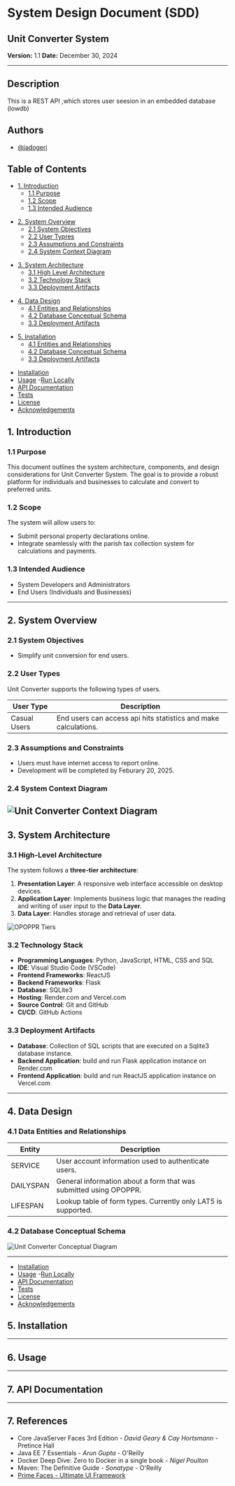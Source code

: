 
# **System Design Document (SDD)**  
## **Unit Converter System**  
**Version:** 1.1
**Date:** December 30, 2024

---

## Description
This is a REST API ,which stores user seesion in an embedded database (lowdb)


## Authors

- [@jadogeri](https://www.github.com/jadogeri)


## Table of Contents

   <ul>
      <li><a href="#1-introduction">1. Introduction</a>
        <ul>
          <li><a href="#11-purpose">1.1 Purpose</a> </li>
          <li><a href="#12-scope">1.2 Scope</a> </li>
          <li><a href="#13-intended-audience">1.3 Intended Audience</a> </li>
        </ul>
      </li>
    </ul>
    <ul>
      <li><a href="#2-system-overview">2. System Overview</a>
        <ul>
          <li><a href="#21-system-objectives">2.1 System Objectives</a> </li>
          <li><a href="#22-user-types">2.2 User Typres</a> </li>
          <li><a href="#23-assumptions-and-constraints">2.3 Assumptions and Constraints</a> </li>
          <li><a href="#24-system-context-diagram">2.4 System Context Diagram</a> </li>
        </ul>
      </li>
    </ul>
    <ul>
      <li><a href="#3-system-architecture">3. System Architecture</a>
        <ul>
          <li><a href="#31-high-level-architecture">3.1 High Level Architecture</a> </li>
          <li><a href="#32-technology-stack">3.2 Technology Stack</a> </li>
          <li><a href="#33-deployment-artifacts">3.3 Deployment Artifacts</a> </li>
        </ul>
      </li>
    </ul>
    <ul>
      <li><a href="#4-data-design">4. Data Design</a>
        <ul>
          <li><a href="#41-data-entities-and-relationships">4.1 Entities and Relationships</a> </li>
          <li><a href="#42-database-conceptual-schema">4.2 Database Conceptual Schema</a> </li>
          <li><a href="#33-deployment-artifacts">3.3 Deployment Artifacts</a> </li>
        </ul>
      </li>
    </ul> 
    <ul>
      <li><a href="#4-data-design">5. Installation</a>
        <ul>
          <li><a href="#41-data-entities-and-relationships">4.1 Entities and Relationships</a> </li>
          <li><a href="#42-database-conceptual-schema">4.2 Database Conceptual Schema</a> </li>
          <li><a href="#33-deployment-artifacts">3.3 Deployment Artifacts</a> </li>
        </ul>
      </li>
    </ul> 
    


- [Installation](#installation)
- [Usage](#usage)
    -[Run Locally](#run-locally)
- [API Documentation](api-documentation)
- [Tests](#tests)
- [License](#license)
- [Acknowledgements](#acknowledgements)



## **1. Introduction**  
### **1.1 Purpose**  
This document outlines the system architecture, components, and design considerations for Unit Converter System. The goal is to provide a robust platform for individuals and businesses to calculate and convert to preferred units.

### **1.2 Scope**  
The system will allow users to:  
- Submit personal property declarations online.  
- Integrate seamlessly with the parish tax collection system for calculations and payments.  

### **1.3 Intended Audience**  
- System Developers and Administrators  
- End Users (Individuals and Businesses)  

---

## **2. System Overview**  
### **2.1 System Objectives**  
- Simplify unit conversion for end users.  

### **2.2 User Types**
Unit Converter supports the following types of users.

|User Type|Description|
|-|-|
|Casual Users|End users can access api hits statistics and make calculations.|

### **2.3 Assumptions and Constraints**  
- Users must have internet access to report online.  
- Development will be completed by Feburary 20, 2025.

### **2.4 System Context Diagram**  
![Unit Converter Context Diagram](<designs/systemdiagram.png>)
---

## **3. System Architecture**  
### **3.1 High-Level Architecture**  
The system follows a **three-tier architecture**:  
1. **Presentation Layer**: A responsive web interface accessible on desktop devices.  
2. **Application Layer**: Implements business logic that manages the reading and writing of user input to the **Data Layer**.
3. **Data Layer**: Handles storage and retrieval of user data.

![OPOPPR Tiers](<diagrams/OPOPPR - Tiers.jpg>)

### **3.2 Technology Stack**  
- **Programming Languages**: Python, JavaScript, HTML, CSS and SQL
- **IDE**: Visual Studio Code (VSCode)
- **Frontend Frameworks**: ReactJS 
- **Backend Frameworks**: Flask
- **Database**: SQLite3
- **Hosting**: Render.com and Vercel.com
- **Source Control**: Git and GitHub
- **CI/CD**: GitHub Actions

### **3.3 Deployment Artifacts**
- **Database**: Collection of SQL scripts that are executed on a Sqlite3 database instance.
- **Backend Application**: build and run Flask application instance on Render.com
- **Frontend Application**: build and run ReactJS application instance on Vercel.com

---

## **4. Data Design**  
### **4.1 Data Entities and Relationships**
|Entity|Description|
|-|-|
|SERVICE|User account information used to authenticate users.|
|DAILYSPAN|General information about a form that was submitted using OPOPPR.|
|LIFESPAN|Lookup table of form types. Currently only LAT5 is supported.|

### **4.2 Database Conceptual Schema**  
![Unit Converter Conceptual Diagram](<designs/conceptualdiagram.png>)

---

- [Installation](#installation)
- [Usage](#usage)
    -[Run Locally](#run-locally)
- [API Documentation](api-documentation)
- [Tests](#tests)
- [License](#license)
- [Acknowledgements](#acknowledgements)

## **5. Installation**  

---

## **6. Usage**  

---
## **7. API Documentation**  

---

## **7. References**

* Core JavaServer Faces 3rd Edition - *David Geary & Cay Hortsmann* - Pretince Hall
* Java EE 7 Essentials - *Arun Gupta* - O'Reilly
* Docker Deep Dive: Zero to Docker in a single book - *Nigel Poulton*
* Maven: The Definitive Guide - *Sonatype* - O'Reilly
* [Prime Faces - Ultimate UI Framework](https://www.primefaces.org/)